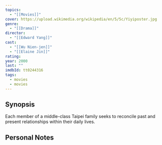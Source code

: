 ```yaml
---
topics:
  - "[[Movies]]"
cover: https://upload.wikimedia.org/wikipedia/en/5/5c/Yiyiposter.jpg
genre:
  - "[[Drama]]"
director:
  - "[[Edward Yang]]"
cast:
  - "[[Wu Nien-jen]]"
  - "[[Elaine Jin]]"
rating: 
year: 2000
last: ""
imdbId: tt0244316
tags:
  - movies
  - movies
---
```

## Synopsis

Each member of a middle-class Taipei family seeks to reconcile past and present relationships within their daily lives.

## Personal Notes

